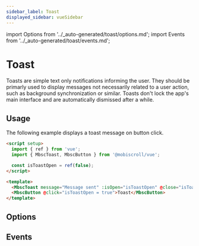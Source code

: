 ```yaml
---
sidebar_label: Toast
displayed_sidebar: vueSidebar
---
```


import Options from '../\_auto-generated/toast/options.md';
import Events from '../\_auto-generated/toast/events.md';

# Toast

Toasts are simple text only notifications informing the user.
They should be primarly used to display messages not necessarily related to a user action, such as background synchronization or similar.
Toasts don't lock the app's main interface and are automatically dismissed after a while.

## Usage

The following example displays a toast message on button click.

```html
<script setup>
  import { ref } from 'vue';
  import { MbscToast, MbscButton } from '@mobiscroll/vue';

  const isToastOpen = ref(false);
</script>

<template>
  <MbscToast message="Message sent" :isOpen="isToastOpen" @close="isToastOpen = false" />
  <MbscButton @click="isToastOpen = true">Toast</MbscButton>
</template>
```

<div className="option-list">

## Options

<Options />

## Events

<Events />

</div>

